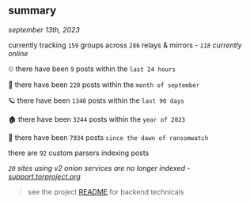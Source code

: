 
## summary
_september 13th, 2023_

currently tracking `159` groups across `286` relays & mirrors - _`118` currently online_

⏲ there have been `9` posts within the `last 24 hours`

🦈 there have been `220` posts within the `month of september`

🪐 there have been `1348` posts within the `last 90 days`

🏚 there have been `3244` posts within the `year of 2023`

🦕 there have been `7934` posts `since the dawn of ransomwatch`

there are `92` custom parsers indexing posts

_`20` sites using v2 onion services are no longer indexed - [support.torproject.org](https://support.torproject.org/onionservices/v2-deprecation/)_

> see the project [README](https://github.com/joshhighet/ransomwatch#ransomwatch--) for backend technicals
